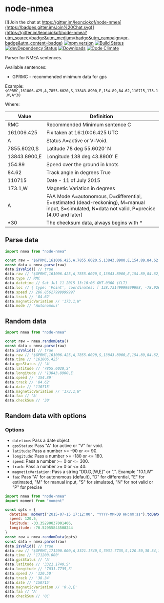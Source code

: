 # node-nmea

[![Join the chat at https://gitter.im/leonciokof/node-nmea](https://badges.gitter.im/Join%20Chat.svg)](https://gitter.im/leonciokof/node-nmea?utm_source=badge&utm_medium=badge&utm_campaign=pr-badge&utm_content=badge)
[![npm version](https://badge.fury.io/js/node-nmea.svg)](http://badge.fury.io/js/node-nmea)
[![Build Status](https://travis-ci.org/leonciokof/node-nmea.svg)](https://travis-ci.org/leonciokof/node-nmea)
[![devDependency Status](https://david-dm.org/leonciokof/node-nmea/dev-status.svg)](https://david-dm.org/leonciokof/node-nmea#info=devDependencies)
[![Downloads](http://img.shields.io/npm/dm/node-nmea.svg)](https://npmjs.org/package/node-nmea)
[![Code Climate](https://codeclimate.com/github/leonciokof/node-nmea/badges/gpa.svg)](https://codeclimate.com/github/leonciokof/node-nmea)

Parser for NMEA sentences.

Available sentences:
* GPRMC - recommended minimum data for gps

Example: `$GPRMC,161006.425,A,7855.6020,S,13843.8900,E,154.89,84.62,110715,173.1,W,A*30`

Where:

Value         | Definition
--------------| ----------
RMC           | Recommended Minimum sentence C
161006.425    | Fix taken at 16:10:06.425 UTC
A             | Status A=active or V=Void.
7855.6020,S   | Latitude 78 deg 55.6020' N
13843.8900,E  | Longitude 138 deg 43.8900' E
154.89        | Speed over the ground in knots
84.62         | Track angle in degrees True
110715        | Date - 11 of July 2015
173.1,W       | Magnetic Variation in degrees
A             | FAA Mode A=autonomous, D=differential, E=estimated (dead-reckoning), M=manual input, S=simulated, N=data not valid, P=precise (4.00 and later)
\*30          | The checksum data, always begins with \*

## Parse data

```js
import nmea from "node-nmea"

const raw = "$GPRMC,161006.425,A,7855.6020,S,13843.8900,E,154.89,84.62,110715,173.1,W,A*30"
const data = nmea.parse(raw)
data.isValid() // true
data.raw // '$GPRMC,161006.425,A,7855.6020,S,13843.8900,E,154.89,84.62,110715,173.1,W,A*30'
data.type // RMC
data.datetime // Sat Jul 11 2015 13:10:06 GMT-0300 (CLT)
data.loc // { type: 'Point', coordinates: [ 138.73149999999998, -78.9267 ] }
data.speed // 286.85627999999997
data.track // '84.62'
data.magneticVariation // '173.1,W'
data.mode // 'Autonomous'
```

## Random data

```js
import nmea from "node-nmea"

const raw = nmea.randomData()
const data = nmea.parse(raw)
data.isValid() // true
data.raw // '$GPRMC,161006.425,A,7855.6020,S,13843.8900,E,154.89,84.62,110715,173.1,W,A*30'
data.time // '161006.425'
data.gpsStatus // 'A'
data.latitude // '7855.6020,S'
data.longitude // '13843.8900,E'
data.speed // '154.89'
data.track // '84.62'
data.date // '110715'
data.magneticVariation // '173.1,W'
data.faa // 'A'
data.checkSum // '30'
```

## Random data with options

### Options

- `datetime`: Pass a date object.
- `gpsStatus`: Pass "A" for active or "V" for void.
- `latitude`: Pass a number >= -90 or <= 90.
- `longitude`: Pass a number >= -180 or <= 180.
- `speed`: Pass a number >= 0 or <= 300.
- `track`: Pass a number >= 0 or <= 40.
- `magneticVariation`: Pass a string "DD.D,[W,E]" or ",". Example "10.1,W"
- `faa`: Pass "A" for autonomous (default), "D" for differential, "E" for estimated, "M" for manual input, "S" for simulated, "N" for not valid or "P" for precise

```js
import nmea from "node-nmea"
import moment from "moment"

const opts = {
  datetime: moment("2015-07-15 17:12:00", "YYYY-MM-DD HH:mm:ss").toDate(),
  speed: 120.5,
  latitude: -33.35290037001406,
  longitude: -70.52955843508244
}
const raw = nmea.randomData(opts)
const data = nmea.parse(raw)
data.isValid() // true
data.raw // '$GPRMC,171200.000,A,3321.1740,S,7031.7735,S,120.50,38.34,150715,0.8,E,A*0C'
data.time // '171200.000'
data.gpsStatus // 'A'
data.latitude // '3321.1740,S'
data.longitude // '7031.7735,S'
data.speed // '120.50'
data.track // '38.34'
data.date // '150715'
data.magneticVariation // '0.8,E'
data.faa // 'A'
data.checkSum // '0C'
```
